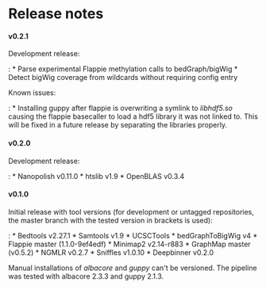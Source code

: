# Release notes

#### v0.2.1

Development release:

:   * Parse experimental Flappie methylation calls to bedGraph/bigWig
    * Detect bigWig coverage from wildcards without requiring config entry

Known issues:

:   * Installing guppy after flappie is overwriting a symlink to *libhdf5.so* causing the flappie basecaller to load a hdf5 library it was not linked to. This will be fixed in a future release by separating the libraries properly.

#### v0.2.0

Development release:

:   * Nanopolish                v0.11.0
    * htslib                    v1.9
    * OpenBLAS                  v0.3.4

#### v0.1.0

Initial release with tool versions (for development or untagged repositories, the master branch with the tested version in brackets is used):

:   * Bedtools                  v2.27.1
    * Samtools                  v1.9
    * UCSCTools
        * bedGraphToBigWig      v4
    * Flappie                   master (1.1.0-9ef4edf)
    * Minimap2                  v2.14-r883
    * GraphMap                  master (v0.5.2)
    * NGMLR                     v0.2.7
    * Sniffles                  v1.0.10
    * Deepbinner                v0.2.0

Manual installations of *albacore* and *guppy* can't be versioned. The pipeline was tested with albacore 2.3.3 and guppy 2.1.3.
